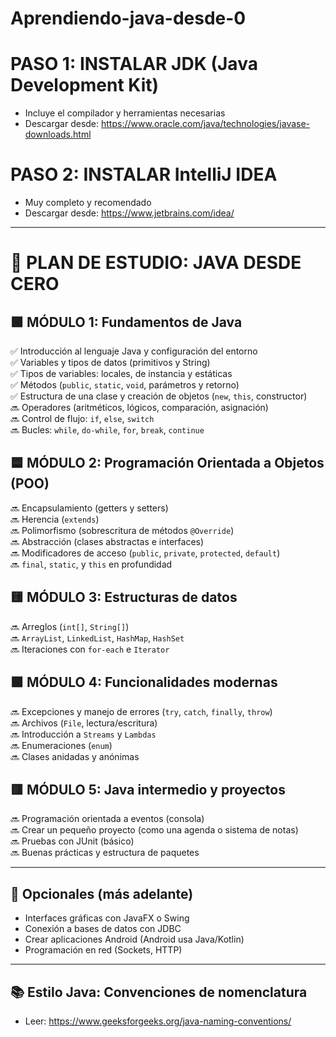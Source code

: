 # Aprendiendo-java-desde-0

# PASO 1: INSTALAR JDK (Java Development Kit)
- Incluye el compilador y herramientas necesarias  
- Descargar desde: https://www.oracle.com/java/technologies/javase-downloads.html

# PASO 2: INSTALAR IntelliJ IDEA
- Muy completo y recomendado  
- Descargar desde: https://www.jetbrains.com/idea/

---

# 🧭 PLAN DE ESTUDIO: JAVA DESDE CERO

## 🟩 MÓDULO 1: Fundamentos de Java
✅ Introducción al lenguaje Java y configuración del entorno  
✅ Variables y tipos de datos (primitivos y String)  
✅ Tipos de variables: locales, de instancia y estáticas  
✅ Métodos (`public`, `static`, `void`, parámetros y retorno)  
✅ Estructura de una clase y creación de objetos (`new`, `this`, constructor)  
🔜 Operadores (aritméticos, lógicos, comparación, asignación)  
🔜 Control de flujo: `if`, `else`, `switch`  
🔜 Bucles: `while`, `do-while`, `for`, `break`, `continue`

## 🟦 MÓDULO 2: Programación Orientada a Objetos (POO)
🔜 Encapsulamiento (getters y setters)  
🔜 Herencia (`extends`)  
🔜 Polimorfismo (sobrescritura de métodos `@Override`)  
🔜 Abstracción (clases abstractas e interfaces)  
🔜 Modificadores de acceso (`public`, `private`, `protected`, `default`)  
🔜 `final`, `static`, y `this` en profundidad

## 🟨 MÓDULO 3: Estructuras de datos
🔜 Arreglos (`int[]`, `String[]`)  
🔜 `ArrayList`, `LinkedList`, `HashMap`, `HashSet`  
🔜 Iteraciones con `for-each` e `Iterator`

## 🟪 MÓDULO 4: Funcionalidades modernas
🔜 Excepciones y manejo de errores (`try`, `catch`, `finally`, `throw`)  
🔜 Archivos (`File`, lectura/escritura)  
🔜 Introducción a `Streams` y `Lambdas`  
🔜 Enumeraciones (`enum`)  
🔜 Clases anidadas y anónimas

## 🟥 MÓDULO 5: Java intermedio y proyectos
🔜 Programación orientada a eventos (consola)  
🔜 Crear un pequeño proyecto (como una agenda o sistema de notas)  
🔜 Pruebas con JUnit (básico)  
🔜 Buenas prácticas y estructura de paquetes

---

## 📌 Opcionales (más adelante)
- Interfaces gráficas con JavaFX o Swing  
- Conexión a bases de datos con JDBC  
- Crear aplicaciones Android (Android usa Java/Kotlin)  
- Programación en red (Sockets, HTTP)

---

## 📚 Estilo Java: Convenciones de nomenclatura
- Leer: https://www.geeksforgeeks.org/java-naming-conventions/



